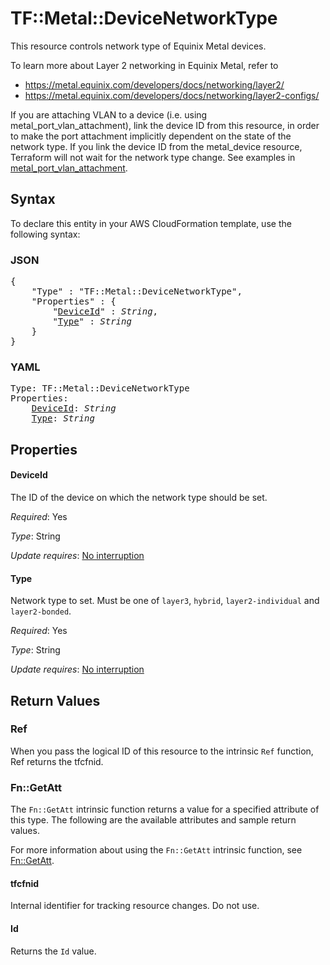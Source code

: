 # TF::Metal::DeviceNetworkType

This resource controls network type of Equinix Metal devices.

To learn more about Layer 2 networking in Equinix Metal, refer to

* <https://metal.equinix.com/developers/docs/networking/layer2/>
* <https://metal.equinix.com/developers/docs/networking/layer2-configs/>

If you are attaching VLAN to a device (i.e. using metal_port_vlan_attachment), link the device ID from this resource, in order to make the port attachment implicitly dependent on the state of the network type. If you link the device ID from the metal_device resource, Terraform will not wait for the network type change. See examples in [metal_port_vlan_attachment](port_vlan_attachment).

## Syntax

To declare this entity in your AWS CloudFormation template, use the following syntax:

### JSON

<pre>
{
    "Type" : "TF::Metal::DeviceNetworkType",
    "Properties" : {
        "<a href="#deviceid" title="DeviceId">DeviceId</a>" : <i>String</i>,
        "<a href="#type" title="Type">Type</a>" : <i>String</i>
    }
}
</pre>

### YAML

<pre>
Type: TF::Metal::DeviceNetworkType
Properties:
    <a href="#deviceid" title="DeviceId">DeviceId</a>: <i>String</i>
    <a href="#type" title="Type">Type</a>: <i>String</i>
</pre>

## Properties

#### DeviceId

The ID of the device on which the network type should be set.

_Required_: Yes

_Type_: String

_Update requires_: [No interruption](https://docs.aws.amazon.com/AWSCloudFormation/latest/UserGuide/using-cfn-updating-stacks-update-behaviors.html#update-no-interrupt)

#### Type

Network type to set. Must be one of `layer3`, `hybrid`, `layer2-individual` and `layer2-bonded`.

_Required_: Yes

_Type_: String

_Update requires_: [No interruption](https://docs.aws.amazon.com/AWSCloudFormation/latest/UserGuide/using-cfn-updating-stacks-update-behaviors.html#update-no-interrupt)

## Return Values

### Ref

When you pass the logical ID of this resource to the intrinsic `Ref` function, Ref returns the tfcfnid.

### Fn::GetAtt

The `Fn::GetAtt` intrinsic function returns a value for a specified attribute of this type. The following are the available attributes and sample return values.

For more information about using the `Fn::GetAtt` intrinsic function, see [Fn::GetAtt](https://docs.aws.amazon.com/AWSCloudFormation/latest/UserGuide/intrinsic-function-reference-getatt.html).

#### tfcfnid

Internal identifier for tracking resource changes. Do not use.

#### Id

Returns the <code>Id</code> value.

